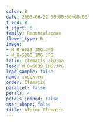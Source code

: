 ```yaml
---
color: B
date: 2003-06-22 00:00:00+00:00
f_end: 8
f_start: 6
family: Ranunculaceae
flower_type: B
image:
- M_0-6039_IMG.JPG
- M_8-5860_IMG.JPG
latin: Clematis alpina
lead: M_0-6039_IMG.JPG
lead_sample: false
name: index.en
order: Clematis
parallel: false
petals: 4
petals_joined: false
star_shape: false
title: Alpine Clematis
---
```

